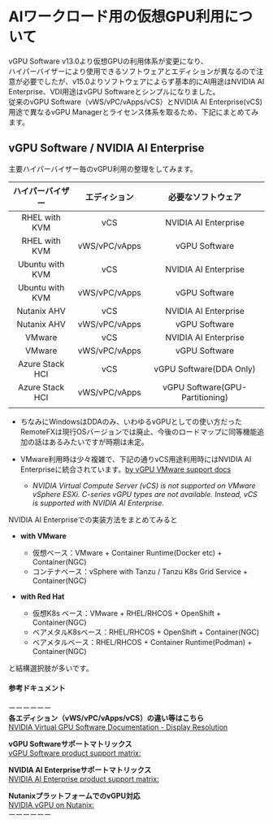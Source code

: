 # AIワークロード用の仮想GPU利用について
vGPU Software v13.0より仮想GPUの利用体系が変更になり、<br>
ハイパーバイザーにより使用できるソフトウェアとエディションが異なるので注意が必要でしたが、v15.0よりソフトウェアによらず基本的にAI用途はNVIDIA AI Enterprise、VDI用途はvGPU Softwareとシンプルになりました。<br>
従来のvGPU Software（vWS/vPC/vApps/vCS）とNVIDIA AI Enterprise(vCS)用途で異なるvGPU Managerとライセンス体系を取るため、下記にまとめてみます。

## vGPU Software / NVIDIA AI Enterprise

主要ハイパーバイザー毎のvGPU利用の整理をしてみます。

| ハイパーバイザー | エディション | 必要なソフトウェア |
| :---: | :---: | :---: |
| RHEL with KVM | vCS | NVIDIA AI Enterprise |
| RHEL with KVM | vWS/vPC/vApps | vGPU Software |
| Ubuntu with KVM | vCS | NVIDIA AI Enterprise |
| Ubuntu with KVM | vWS/vPC/vApps | vGPU Software |
| Nutanix AHV | vCS | NVIDIA AI Enterprise |
| Nutanix AHV | vWS/vPC/vApps | vGPU Software |
| VMware | vCS | NVIDIA AI Enterprise |
| VMware | vWS/vPC/vApps | vGPU Software |
| Azure Stack HCI  | vCS  |  vGPU Software(DDA Only) |
| Azure Stack HCI  | vWS/vPC/vApps  |  vGPU Software(GPU-Partitioning) |
|  |  |  |

- ちなみにWindowsはDDAのみ、いわゆるvGPUとしての使い方だったRemoteFXは現行OSバージョンでは廃止、今後のロードマップに同等機能追加の話はあるみたいですが時期は未定。
- VMware利用時は少々複雑で、下記の通りvCS用途利用時にはNVIDIA AI Enterpriseに統合されています。[by vGPU VMware support docs](https://docs.nvidia.com/grid/latest/product-support-matrix/index.html#abstract__vcompute-gpu-support-limitations)<br>

  - *NVIDIA Virtual Compute Server (vCS) is not supported on VMware vSphere ESXi. C-series vGPU types are not available. Instead, vCS is supported with NVIDIA AI Enterprise.*


NVIDIA AI Enterpriseでの実装方法をまとめてみると

- **with VMware**
  - 仮想ベース：VMware + Container Runtime(Docker etc) + Container(NGC)
  - コンテナベース：vSphere with Tanzu / Tanzu K8s Grid Service + Container(NGC)

- **with Red Hat**
  - 仮想K8s ベース：VMware + RHEL/RHCOS + OpenShift + Container(NGC)
  - ベアメタルK8sベース：RHEL/RHCOS + OpenShift + Container(NGC)
  - ベアメタルベース：RHEL/RHCOS + Container Runtime(Podman) + Container(NGC)

と結構選択肢が多いです。

#### 参考ドキュメント
ーーーーーー<br>
**各エディション（vWS/vPC/vApps/vCS）の違い等はこちら**<br>
[NVIDIA Virtual GPU Software Documentation - Display Resolution](
https://docs.nvidia.com/grid/latest/grid-vgpu-user-guide/index.html#physical-gpu-display-resolution-handling)

**vGPU Softwareサポートマトリックス**<br>
[vGPU Software product support matrix:](https://docs.nvidia.com/grid/latest/product-support-matrix/index.html)

**NVIDIA AI Enterpriseサポートマトリックス**<br>
[NVIDIA AI Enterprise product support matrix:](https://docs.nvidia.com/ai-enterprise/latest/product-support-matrix/index.html)

**NutanixプラットフォームでのvGPU対応**<br>
[NVIDIA vGPU on Nutanix:](https://portal.nutanix.com/page/documents/solutions/details?targetId=TN-2046-vGPU-on-Nutanix:TN-2046-vGPU-on-Nutanix)  
ーーーーーー<br>
